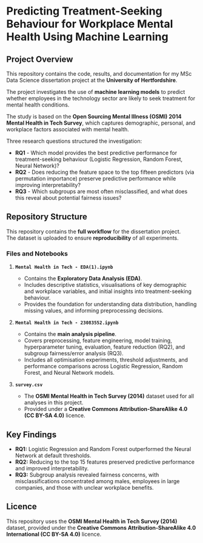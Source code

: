 # Predicting Treatment-Seeking Behaviour for Workplace Mental Health Using Machine Learning  

## Project Overview  
This repository contains the code, results, and documentation for my MSc Data Science dissertation project at the **University of Hertfordshire**.  

The project investigates the use of **machine learning models** to predict whether employees in the technology sector are likely to seek treatment for mental health conditions.  

The study is based on the **Open Sourcing Mental Illness (OSMI) 2014 Mental Health in Tech Survey**, which captures demographic, personal, and workplace factors associated with mental health.  

Three research questions structured the investigation:  

- **RQ1** - Which model provides the best predictive performance for treatment-seeking behaviour (Logistic Regression, Random Forest, Neural Network)?  
- **RQ2** - Does reducing the feature space to the top fifteen predictors (via permutation importance) preserve predictive performance while improving interpretability?  
- **RQ3** - Which subgroups are most often misclassified, and what does this reveal about potential fairness issues?  

## Repository Structure  

This repository contains the **full workflow** for the dissertation project.  
The dataset is uploaded to ensure **reproducibility** of all experiments.  

### Files and Notebooks  

1. **`Mental Health in Tech - EDA(1).ipynb`**  
   - Contains the **Exploratory Data Analysis (EDA)**.  
   - Includes descriptive statistics, visualisations of key demographic and workplace variables, and initial insights into treatment-seeking behaviour.  
   - Provides the foundation for understanding data distribution, handling missing values, and informing preprocessing decisions.  

2. **`Mental Health in Tech - 23083552.ipynb`**  
   - Contains the **main analysis pipeline**.  
   - Covers preprocessing, feature engineering, model training, hyperparameter tuning, evaluation, feature reduction (RQ2), and subgroup fairness/error analysis (RQ3).  
   - Includes all optimisation experiments, threshold adjustments, and performance comparisons across Logistic Regression, Random Forest, and Neural Network models.  

3. **`survey.csv`**  
   - The **OSMI Mental Health in Tech Survey (2014)** dataset used for all analyses in this project.  
   - Provided under a **Creative Commons Attribution-ShareAlike 4.0 (CC BY-SA 4.0)** licence.  

## Key Findings  

- **RQ1:** Logistic Regression and Random Forest outperformed the Neural Network at default thresholds.  
- **RQ2:** Reducing to the top 15 features preserved predictive performance and improved interpretability.  
- **RQ3:** Subgroup analysis revealed fairness concerns, with misclassifications concentrated among males, employees in large companies, and those with unclear workplace benefits.  

## Licence  

This repository uses the **OSMI Mental Health in Tech Survey (2014)** dataset, provided under the **Creative Commons Attribution-ShareAlike 4.0 International (CC BY-SA 4.0)** licence.  




